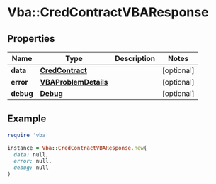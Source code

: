 # Vba::CredContractVBAResponse

## Properties

| Name | Type | Description | Notes |
| ---- | ---- | ----------- | ----- |
| **data** | [**CredContract**](CredContract.md) |  | [optional] |
| **error** | [**VBAProblemDetails**](VBAProblemDetails.md) |  | [optional] |
| **debug** | [**Debug**](Debug.md) |  | [optional] |

## Example

```ruby
require 'vba'

instance = Vba::CredContractVBAResponse.new(
  data: null,
  error: null,
  debug: null
)
```

